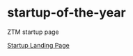 # startup-of-the-year
ZTM startup page

<a href="https://masomh-personal.github.io/startup-of-the-year/" target="_blank">Startup Landing Page</a>
